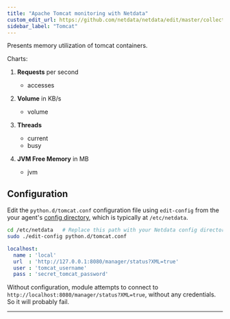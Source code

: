 ```yaml
---
title: "Apache Tomcat monitoring with Netdata"
custom_edit_url: https://github.com/netdata/netdata/edit/master/collectors/python.d.plugin/tomcat/README.md
sidebar_label: "Tomcat"
---
```




Presents memory utilization of tomcat containers.

Charts:

1.  **Requests** per second

    -   accesses

2.  **Volume** in KB/s

    -   volume

3.  **Threads**

    -   current
    -   busy

4.  **JVM Free Memory** in MB

    -   jvm

## Configuration

Edit the `python.d/tomcat.conf` configuration file using `edit-config` from the your agent's [config
directory](/guides/docs/step-by-step/step-04#find-your-netdataconf-file), which is typically at `/etc/netdata`.

```bash
cd /etc/netdata   # Replace this path with your Netdata config directory, if different
sudo ./edit-config python.d/tomcat.conf
```

```yaml
localhost:
  name : 'local'
  url  : 'http://127.0.0.1:8080/manager/status?XML=true'
  user : 'tomcat_username'
  pass : 'secret_tomcat_password'
```

Without configuration, module attempts to connect to `http://localhost:8080/manager/status?XML=true`, without any credentials.
So it will probably fail.

---



